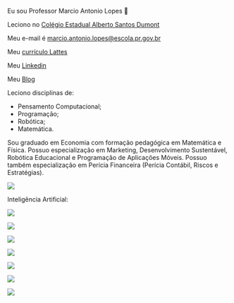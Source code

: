 Eu sou Professor Marcio Antonio Lopes 💙

Leciono no [Colégio Estadual Alberto Santos Dumont](https://santosdumont.my.canva.site/home)

Meu e-mail é marcio.antonio.lopes@escola.pr.gov.br

Meu [currículo Lattes](https://lattes.cnpq.br/8704114599998664)

Meu [Linkedin](www.linkedin.com/in/marcio-lopes-29878421)

Meu [Blog](https://www.blogger.com/blog/post/edit/preview/7915027288042307657/4943287510939915000)

Leciono disciplinas de:
- Pensamento Computacional;
- Programação;
- Robótica;
- Matemática.

Sou graduado em Economia com formação pedagógica em Matemática e Física. Possuo especialização em Marketing, Desenvolvimento Sustentável, Robótica Educacional e Programação de Aplicações Móveis. Possuo também especialização em Perícia Financeira (Perícia Contábil, Riscos e Estratégias).

![](https://media.tenor.com/c3RROqjyFSsAAAAC/professor-entry-professor.gif)

Inteligência Artificial:

![](https://custom-icon-badges.herokuapp.com/badge/comet%20ml-262c3e?style=for-the-badge&logo=logo_comet_ml&logoColor=white)

![](https://img.shields.io/badge/dialogflow-FF9800?style=for-the-badge&logo=dialogflow&logoColor=white)

![](https://img.shields.io/badge/Keras-FF0000?style=for-the-badge&logo=keras&logoColor=white)

![](https://img.shields.io/badge/Lightning-792DE4?style=for-the-badge&logo=pytorch-lightning&logoColor=white)

![](https://img.shields.io/badge/PyTorch-EE4C2C?style=for-the-badge&logo=pytorch&logoColor=white)

![](https://img.shields.io/badge/TensorFlow-FF6F00?style=for-the-badge&logo=tensorflow&logoColor=white)

![](https://img.shields.io/badge/Weights_&_Biases-FFBE00?style=for-the-badge&logo=WeightsAndBiases&logoColor=white)
